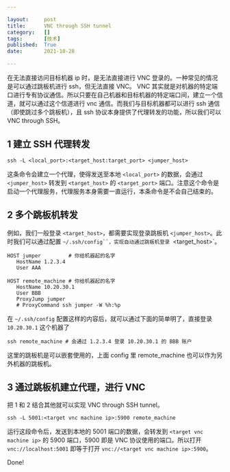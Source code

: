 ```yaml
---

layout:     post
title:      VNC through SSH tunnel
category:   []
tags:       [技术]
published:  True
date:       2021-10-28

---
```



在无法直接访问目标机器 ip 时，是无法直接进行 VNC 登录的。一种常见的情况是可以通过跳板机进行 ssh，但无法直接 VNC。
VNC 其实就是对机器的特定端口进行专有协议通信。所以只要在自己机器和目标机器的特定端口间，建立一个信道，就可以通过这个信道进行 vnc 通信。而我们与目标机器都可以进行 ssh 通信（即使跳过多个跳板机），且 ssh 协议本身提供了代理转发的功能，所以我们可以 VNC through SSH。


## 1 建立 SSH 代理转发
```
ssh -L <local_port>:<target_host:target_port> <jumper_host>
```  

这条命令会建立一个代理，使得发送至本地 `<local_port>` 的数据，会通过 `<jumper_host>` 转发到 `<target_host>` 的 `<target_port>` 端口。注意这个命令是启动一个代理服务，代理服务本身需要一直运行，本条命令是不会自己结束的。


## 2 多个跳板机转发

例如，我们一般登录 `<target_host>`，都需要实现登录跳板机 `<jumper_host>`。此时我们可以通过配置 `~/.ssh/config``，实现自动通过跳板机登录 `<target_host>`。
```
HOST jumper         # 你给机器起的名字
   HostName 1.2.3.4
   User AAA

HOST remote_machine # 你给机器起的名字
   HostName 10.20.30.1
   User BBB
   ProxyJump jumper
   # ProxyCommand ssh jumper -W %h:%p
```

在 `~/.ssh/config` 配置这样的内容后，就可以通过下面的简单明了，直接登录 `10.20.30.1` 这个机器了 
```
ssh remote_machine # 会通过 1.2.3.4 登录 10.20.30.1 的 BBB 账户
```

这里的跳板机是可以嵌套使用的，上面 config 里 remote_machine 也可以作为另外机器的跳板机。


## 3 通过跳板机建立代理，进行 VNC

把 1 和 2 结合其他就可以实现 VNC through SSH tunnel。
```
ssh -L 5001:<target vnc machine ip>:5900 remote_machine
```

运行这段命令后，发送到本地的 5001 端口的数据，会转发到 `<target vnc machine ip>` 的 5900 端口，5900 即是 VNC 协议使用的端口。所以打开 `vnc://localhost:5001` 即等于打开 `vnc://<target vnc machine ip>:5900`。

Done!
